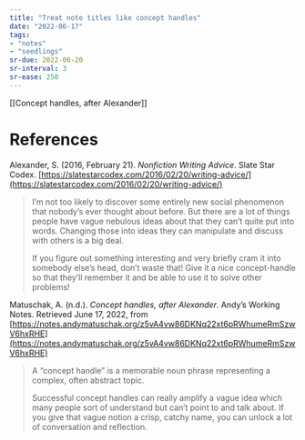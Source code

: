 ```yaml
---
title: "Treat note titles like concept handles"
date: "2022-06-17"
tags:
- "notes"
- "seedlings"
sr-due: 2022-06-20
sr-interval: 3
sr-ease: 250
---
```


[[Concept handles, after Alexander]]

# References

Alexander, S. (2016, February 21). _Nonfiction Writing Advice_. Slate Star Codex. [https://slatestarcodex.com/2016/02/20/writing-advice/](https://slatestarcodex.com/2016/02/20/writing-advice/)

> I’m not too likely to discover some entirely new social phenomenon that nobody’s ever thought about before. But there are a lot of things people have vague nebulous ideas about that they can’t quite put into words. Changing those into ideas they can manipulate and discuss with others is a big deal.
> 
> If you figure out something interesting and very briefly cram it into somebody else’s head, don’t waste that! Give it a nice concept-handle so that they’ll remember it and be able to use it to solve other problems!

Matuschak, A. (n.d.). _Concept handles, after Alexander_. Andyʼs Working Notes. Retrieved June 17, 2022, from [https://notes.andymatuschak.org/z5vA4vw86DKNq22xt6pRWhumeRmSzwV6hxRHE](https://notes.andymatuschak.org/z5vA4vw86DKNq22xt6pRWhumeRmSzwV6hxRHE)

> A “concept handle” is a memorable noun phrase representing a complex, often abstract topic.
> 
>Successful concept handles can really amplify a vague idea which many people sort of understand but can’t point to and talk about. If you give that vague notion a crisp, catchy name, you can unlock a lot of conversation and reflection.